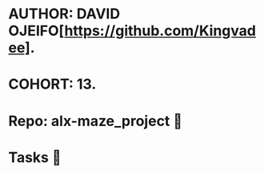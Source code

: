 # AUTHOR:         DAVID OJEIFO[https://github.com/Kingvadee].
# COHORT:         13.
# Repo:           alx-maze_project :floppy_disk:

# Tasks :page_with_curl:
